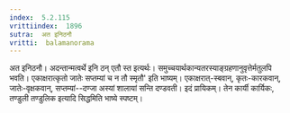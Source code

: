 ```yaml
---
index:  5.2.115
vrittiindex:  1896
sutra:  अत इनिठनौ
vritti:  balamanorama 
---
```


अत इनिठनौ। अदन्तान्मत्वर्थे इनि ठन् एतौ स्त इत्यर्थः। समुच्चयार्थकान्यतरस्याङ्ग्रहणानुवृत्तेर्मतुलपि भवति। एकाक्षरात्कृतो जातेः सप्तम्यां च न तौ स्मृतौ' इति भाष्यम्। एकाक्षरात्-स्बवान्, कृतः-कारकवान्, जातेः-वृक्षकवान्, सप्तम्यां--दण्जा अस्यां शालायां सन्ति दण्डवती। इदं प्रायिकम्। तेन कार्यी कार्यिकः, तण्डुली तण्डुलिक इत्यादि सिद्धमिति भाष्ये स्पष्टम्।

